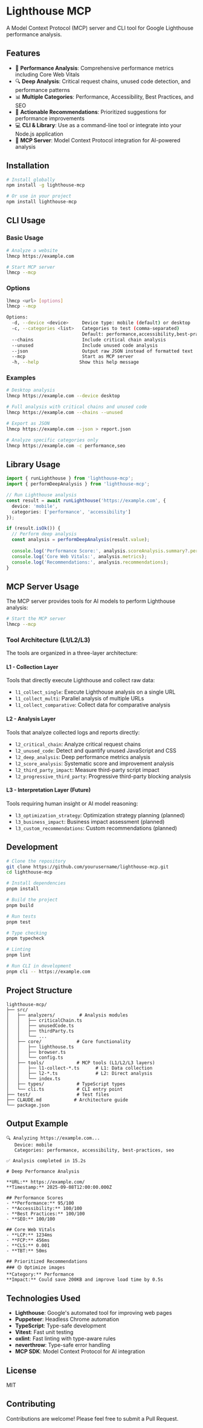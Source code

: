 # Lighthouse MCP

A Model Context Protocol (MCP) server and CLI tool for Google Lighthouse performance analysis.

## Features

- 🚀 **Performance Analysis**: Comprehensive performance metrics including Core Web Vitals
- 🔍 **Deep Analysis**: Critical request chains, unused code detection, and performance patterns
- 📊 **Multiple Categories**: Performance, Accessibility, Best Practices, and SEO
- 🎯 **Actionable Recommendations**: Prioritized suggestions for performance improvements
- 💻 **CLI & Library**: Use as a command-line tool or integrate into your Node.js application
- 🤖 **MCP Server**: Model Context Protocol integration for AI-powered analysis

## Installation

```bash
# Install globally
npm install -g lighthouse-mcp

# Or use in your project
npm install lighthouse-mcp
```

## CLI Usage

### Basic Usage

```bash
# Analyze a website
lhmcp https://example.com

# Start MCP server
lhmcp --mcp
```

### Options

```bash
lhmcp <url> [options]
lhmcp --mcp

Options:
  -d, --device <device>     Device type: mobile (default) or desktop
  -c, --categories <list>   Categories to test (comma-separated)
                            Default: performance,accessibility,best-practices,seo
  --chains                  Include critical chain analysis
  --unused                  Include unused code analysis
  --json                    Output raw JSON instead of formatted text
  --mcp                     Start as MCP server
  -h, --help               Show this help message
```

### Examples

```bash
# Desktop analysis
lhmcp https://example.com --device desktop

# Full analysis with critical chains and unused code
lhmcp https://example.com --chains --unused

# Export as JSON
lhmcp https://example.com --json > report.json

# Analyze specific categories only
lhmcp https://example.com -c performance,seo
```

## Library Usage

```typescript
import { runLighthouse } from 'lighthouse-mcp';
import { performDeepAnalysis } from 'lighthouse-mcp';

// Run Lighthouse analysis
const result = await runLighthouse('https://example.com', {
  device: 'mobile',
  categories: ['performance', 'accessibility']
});

if (result.isOk()) {
  // Perform deep analysis
  const analysis = performDeepAnalysis(result.value);
  
  console.log('Performance Score:', analysis.scoreAnalysis.summary?.performance);
  console.log('Core Web Vitals:', analysis.metrics);
  console.log('Recommendations:', analysis.recommendations);
}
```

## MCP Server Usage

The MCP server provides tools for AI models to perform Lighthouse analysis:

```bash
# Start the MCP server
lhmcp --mcp
```

### Tool Architecture (L1/L2/L3)

The tools are organized in a three-layer architecture:

#### L1 - Collection Layer
Tools that directly execute Lighthouse and collect raw data:
- `l1_collect_single`: Execute Lighthouse analysis on a single URL
- `l1_collect_multi`: Parallel analysis of multiple URLs
- `l1_collect_comparative`: Collect data for comparative analysis

#### L2 - Analysis Layer
Tools that analyze collected logs and reports directly:
- `l2_critical_chain`: Analyze critical request chains
- `l2_unused_code`: Detect and quantify unused JavaScript and CSS
- `l2_deep_analysis`: Deep performance metrics analysis
- `l2_score_analysis`: Systematic score and improvement analysis
- `l2_third_party_impact`: Measure third-party script impact
- `l2_progressive_third_party`: Progressive third-party blocking analysis

#### L3 - Interpretation Layer (Future)
Tools requiring human insight or AI model reasoning:
- `l3_optimization_strategy`: Optimization strategy planning (planned)
- `l3_business_impact`: Business impact assessment (planned)
- `l3_custom_recommendations`: Custom recommendations (planned)

## Development

```bash
# Clone the repository
git clone https://github.com/yourusername/lighthouse-mcp.git
cd lighthouse-mcp

# Install dependencies
pnpm install

# Build the project
pnpm build

# Run tests
pnpm test

# Type checking
pnpm typecheck

# Linting
pnpm lint

# Run CLI in development
pnpm cli -- https://example.com
```

## Project Structure

```
lighthouse-mcp/
├── src/
│   ├── analyzers/         # Analysis modules
│   │   ├── criticalChain.ts
│   │   ├── unusedCode.ts
│   │   ├── thirdParty.ts
│   │   └── ...
│   ├── core/             # Core functionality
│   │   ├── lighthouse.ts
│   │   ├── browser.ts
│   │   └── config.ts
│   ├── tools/            # MCP tools (L1/L2/L3 layers)
│   │   ├── l1-collect-*.ts      # L1: Data collection
│   │   ├── l2-*.ts              # L2: Direct analysis
│   │   └── index.ts
│   ├── types/            # TypeScript types
│   └── cli.ts            # CLI entry point
├── test/                 # Test files
├── CLAUDE.md            # Architecture guide
└── package.json
```

## Output Example

```
🔍 Analyzing https://example.com...
   Device: mobile
   Categories: performance, accessibility, best-practices, seo

✅ Analysis completed in 15.2s

# Deep Performance Analysis

**URL:** https://example.com/
**Timestamp:** 2025-09-08T12:00:00.000Z

## Performance Scores
- **Performance:** 95/100
- **Accessibility:** 100/100
- **Best Practices:** 100/100
- **SEO:** 100/100

## Core Web Vitals
- **LCP:** 1234ms
- **FCP:** 456ms
- **CLS:** 0.001
- **TBT:** 50ms

## Prioritized Recommendations
### 🟡 Optimize images
**Category:** Performance
**Impact:** Could save 200KB and improve load time by 0.5s
```

## Technologies Used

- **Lighthouse**: Google's automated tool for improving web pages
- **Puppeteer**: Headless Chrome automation
- **TypeScript**: Type-safe development
- **Vitest**: Fast unit testing
- **oxlint**: Fast linting with type-aware rules
- **neverthrow**: Type-safe error handling
- **MCP SDK**: Model Context Protocol for AI integration

## License

MIT

## Contributing

Contributions are welcome! Please feel free to submit a Pull Request.